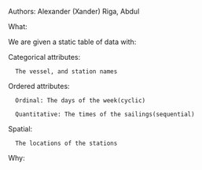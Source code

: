 Authors: Alexander (Xander) Riga, Abdul

What:

We are given a static table of data with:

   Categorical attributes: 
   
      The vessel, and station names

   Ordered attributes:

      Ordinal: The days of the week(cyclic)
		
      Quantitative: The times of the sailings(sequential)

   Spatial:

      The locations of the stations

Why:
